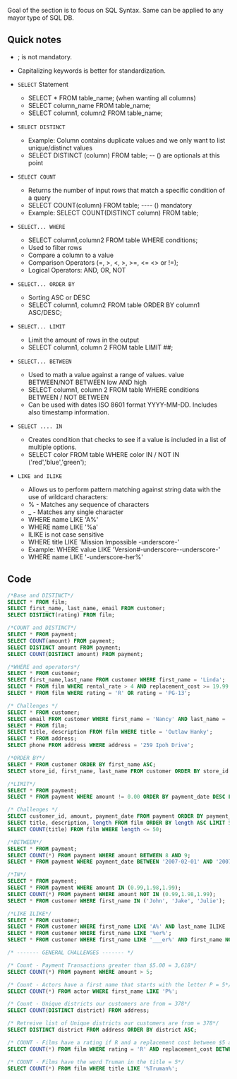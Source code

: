 Goal of the section is to focus on SQL Syntax. Same can be applied to any mayor type of SQL DB.

## Quick notes
- ; is not mandatory.
- Capitalizing keywords is better for standardization.

- `SELECT` Statement
	- SELECT * FROM table_name; (when wanting all columns)
	- SELECT column_name FROM table_name;
	- SELECT column1, column2 FROM table_name;
- `SELECT DISTINCT`
	- Example: Column contains duplicate values and we only want to list unique/distinct values
	- SELECT DISTINCT (column) FROM table; -- () are optionals at this point
- `SELECT COUNT`
	- Returns the number of input rows that match a specific condition of a query
	- SELECT COUNT(column) FROM table; ---- () mandatory
	- Example: SELECT COUNT(DISTINCT column) FROM table;
- `SELECT... WHERE`
	- SELECT column1,column2 FROM table WHERE conditions;
	- Used to filter rows
	- Compare a column to a value
	- Comparison Operators (=, >, <, >, >=, <= <> or !=); 
	- Logical Operators: AND, OR, NOT
- `SELECT... ORDER BY`
	- Sorting ASC or DESC
	- SELECT column1, column2 FROM table ORDER BY column1 ASC/DESC;
- `SELECT... LIMIT`
	- Limit the amount of rows in the output
	- SELECT column1, column 2 FROM table LIMIT ##;
- `SELECT... BETWEEN`
	- Used to math a value against a range of values. value BETWEEN/NOT BETWEEN low AND high
	- SELECT column1, column 2 FROM table WHERE conditions BETWEEN / NOT BETWEEN
	- Can be used with dates ISO 8601 format YYYY-MM-DD. Includes also timestamp information.
- `SELECT .... IN`
	- Creates condition that checks to see if a value is included in a list of multiple options.
	- SELECT color FROM table WHERE color IN / NOT IN ('red','blue','green');
- `LIKE and ILIKE`
	- Allows us to perform pattern matching against string data with the use of wildcard characters:
	- % - Matches any sequence of characters
	- _ - Matches any single character
	- WHERE name LIKE 'A%'
	- WHERE name LIKE '%a'
	- ILIKE is not case sensitive
	- WHERE title LIKE 'Mission Impossible -underscore-'
	- Example: WHERE value LIKE 'Version#-underscore--underscore-'
	- WHERE name LIKE '-underscore-her%'

## Code
```sql
/*Base and DISTINCT*/
SELECT * FROM film;
SELECT first_name, last_name, email FROM customer;
SELECT DISTINCT(rating) FROM film;

/*COUNT and DISTINCT*/
SELECT * FROM payment;
SELECT COUNT(amount) FROM payment;
SELECT DISTINCT amount FROM payment;
SELECT COUNT(DISTINCT amount) FROM payment;

/*WHERE and operators*/
SELECT * FROM customer;
SELECT first_name,last_name FROM customer WHERE first_name = 'Linda';
SELECT * FROM film WHERE rental_rate > 4 AND replacement_cost >= 19.99 AND rating = 'R';
SELECT * FROM film WHERE rating = 'R' OR rating = 'PG-13';

/* Challenges */
SELECT * FROM customer;
SELECT email FROM customer WHERE first_name = 'Nancy' AND last_name = 'Thomas';
SELECT * FROM film;
SELECT title, description FROM film WHERE title = 'Outlaw Hanky';
SELECT * FROM address;
SELECT phone FROM address WHERE address = '259 Ipoh Drive';

/*ORDER BY*/
SELECT * FROM customer ORDER BY first_name ASC;
SELECT store_id, first_name, last_name FROM customer ORDER BY store_id DESC, first_name ASC;

/*LIMIT*/
SELECT * FROM payment;
SELECT * FROM payment WHERE amount != 0.00 ORDER BY payment_date DESC LIMIT 5;

/* Challenges */
SELECT customer_id, amount, payment_date FROM payment ORDER BY payment_date ASC LIMIT 10;
SELECT title, description, length FROM film ORDER BY length ASC LIMIT 5;
SELECT COUNT(title) FROM film WHERE length <= 50;

/*BETWEEN*/
SELECT * FROM payment;
SELECT COUNT(*) FROM payment WHERE amount BETWEEN 8 AND 9;
SELECT * FROM payment WHERE payment_date BETWEEN '2007-02-01' AND '2007-02-15';

/*IN*/
SELECT * FROM payment;
SELECT * FROM payment WHERE amount IN (0.99,1.98,1.99);
SELECT COUNT(*) FROM payment WHERE amount NOT IN (0.99,1.98,1.99);
SELECT * FROM customer WHERE first_name IN ('John', 'Jake', 'Julie');

/*LIKE ILIKE*/
SELECT * FROM customer;
SELECT * FROM customer WHERE first_name LIKE 'A%' AND last_name ILIKE '%s';
SELECT * FROM customer WHERE first_name LIKE '%er%';
SELECT * FROM customer WHERE first_name LIKE '___er%' AND first_name NOT LIKE 'Rob%';

/* ------- GENERAL CHALLENGES ------- */

/* Count - Payment Transactions greater than $5.00 = 3,618*/
SELECT COUNT(*) FROM payment WHERE amount > 5;

/* Count - Actors have a first name that starts with the letter P = 5*/
SELECT COUNT(*) FROM actor WHERE first_name LIKE 'P%';

/* Count - Unique districts our customers are from = 378*/
SELECT COUNT(DISTINCT district) FROM address;

/* Retreive list of Unique districts our customers are from = 378*/
SELECT DISTINCT district FROM address ORDER BY district ASC;

/* COUNT - Films have a rating if R and a replacement cost between $5 and $15 = */
SELECT COUNT(*) FROM film WHERE rating = 'R' AND replacement_cost BETWEEN 5 AND 15;

/* COUNT - Films have the word Truman in the title = 5*/
SELECT COUNT(*) FROM film WHERE title LIKE '%Truman%';

```

